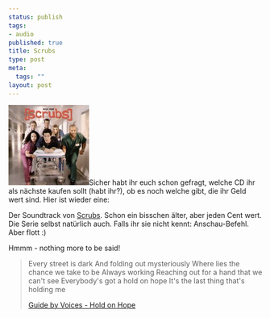 ```yaml
--- 
status: publish
tags: 
- audio
published: true
title: Scrubs
type: post
meta: 
  tags: ""
layout: post
---
```

<img src="/media/wp/050219scrubs.jpg" alt="Scrubs Soundtrack" class="alignright border" />Sicher habt ihr euch schon gefragt, welche CD ihr als nächste kaufen sollt (habt ihr?), ob es noch welche gibt, die ihr Geld wert sind. Hier ist wieder eine:

Der Soundtrack von <a href="http://tvtome.com/Scrubs/">Scrubs</a>. Schon ein bisschen älter, aber jeden Cent wert. Die Serie selbst natürlich auch. Falls ihr sie nicht kennt: Anschau-Befehl. Aber flott :)

Hmmm - nothing more to be said!

<blockquote>Every street is dark
And folding out mysteriously
Where lies the chance we take to be
Always working
Reaching out for a hand that we
can't see
Everybody's got a hold on hope
It's the last thing that's holding me

<a href="http://www.ostlyrics.com/movie.php?sid=741&movie=Scrubs">Guide by Voices - Hold on Hope</a></blockquote>
